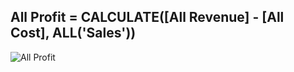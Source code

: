 ## All Profit = CALCULATE([All Revenue] - [All Cost], ALL('Sales'))

![All Profit](https://github.com/marialyk77/PowerBI_Code_Diary/assets/139682076/e0554e8a-6bc4-417b-9cfb-b540c54aec34)
